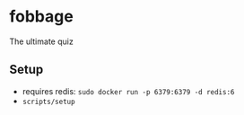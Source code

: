 
# fobbage
The ultimate quiz

## Setup
- requires redis: `sudo docker run -p 6379:6379 -d redis:6`
- `scripts/setup`